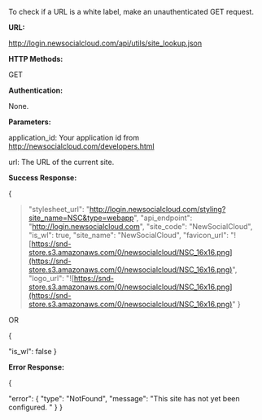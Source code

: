 To check if a URL is a white label, make an unauthenticated GET request.

**URL:**

http://login.newsocialcloud.com/api/utils/site_lookup.json

**HTTP Methods:**

GET

**Authentication:**

None.

**Parameters:**

<p>application_id: Your application id from <a href='http://newsocialcloud.com/developers.html'>http://newsocialcloud.com/developers.html</a></p>
<p>url: The URL of the current site.</p>

**Success Response:**

{
> "stylesheet\_url": "http://login.newsocialcloud.com/styling?site_name=NSC&type=webapp",
> "api\_endpoint": "http://login.newsocialcloud.com",
> "site\_code": "NewSocialCloud",
> "is\_wl": true,
> "site\_name": "NewSocialCloud",
> "favicon\_url": "![https://snd-store.s3.amazonaws.com/0/newsocialcloud/NSC_16x16.png](https://snd-store.s3.amazonaws.com/0/newsocialcloud/NSC_16x16.png)",
> "logo\_url": "![https://snd-store.s3.amazonaws.com/0/newsocialcloud/NSC_16x16.png](https://snd-store.s3.amazonaws.com/0/newsocialcloud/NSC_16x16.png)"
}

OR

{

"is\_wl": false
}

**Error Response:**

{

"error": {
"type": "NotFound", "message": "This site has not yet been configured. "
}
}
